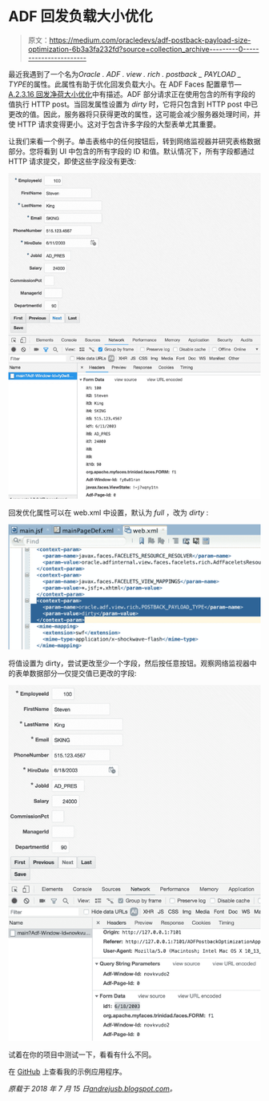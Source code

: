# ADF 回发负载大小优化

> 原文：<https://medium.com/oracledevs/adf-postback-payload-size-optimization-6b3a3fa232fd?source=collection_archive---------0----------------------->

最近我遇到了一个名为*Oracle . ADF . view . rich . postback _ PAYLOAD _ TYPE*的属性。此属性有助于优化回发负载大小。在 ADF Faces 配置章节— [A.2.3.16 回发净荷大小优化](https://docs.oracle.com/middleware/1221/adf/develop-faces/GUID-9F18F829-1E37-4C36-9C25-1DE334CAB330.htm#ADFUI574)中有描述。ADF 部分请求正在使用包含的所有字段的值执行 HTTP post。当回发属性设置为 *dirty* 时，它将只包含到 HTTP post 中已更改的值。因此，服务器将只获得更改的属性，这可能会减少服务器处理时间，并使 HTTP 请求变得更小。这对于包含许多字段的大型表单尤其重要。

让我们来看一个例子。单击表格中的任何按钮后，转到网络监视器并研究表格数据部分。您将看到 UI 中包含的所有字段的 ID 和值。默认情况下，所有字段都通过 HTTP 请求提交，即使这些字段没有更改:

![](img/53974a8e10e977418bc22406e25d76ff.png)

回发优化属性可以在 web.xml 中设置，默认为 *full* ，改为 *dirty* :

![](img/4adae672a022dfdf4ea66077ad2e8e89.png)

将值设置为 dirty，尝试更改至少一个字段，然后按任意按钮。观察网络监视器中的表单数据部分—仅提交值已更改的字段:

![](img/9134f0580d1d73c9a6c1a33a387cad02.png)

试着在你的项目中测试一下，看看有什么不同。

在 [GitHub](https://github.com/abaranovskis-redsamurai/ADFPostbackOptimizationApp) 上查看我的示例应用程序。

*原载于 2018 年 7 月 15 日*[*andrejusb.blogspot.com*](https://andrejusb.blogspot.com/2018/07/adf-postback-payload-size-optimization.html)*。*